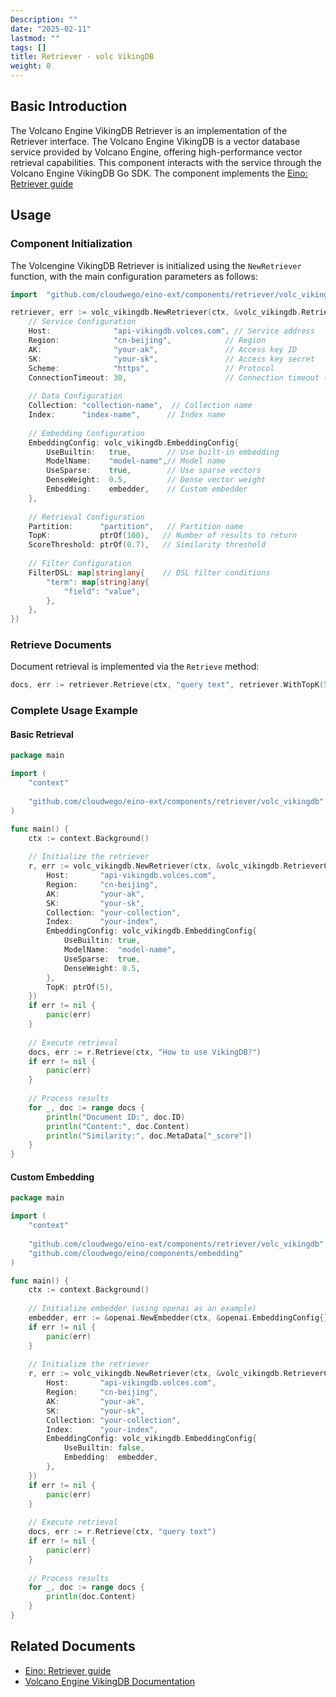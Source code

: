 ```yaml
---
Description: ""
date: "2025-02-11"
lastmod: ""
tags: []
title: Retriever - volc VikingDB
weight: 0
---
```


## **Basic Introduction**

The Volcano Engine VikingDB Retriever is an implementation of the Retriever interface. The Volcano Engine VikingDB is a vector database service provided by Volcano Engine, offering high-performance vector retrieval capabilities. This component interacts with the service through the Volcano Engine VikingDB Go SDK. The component implements the [Eino: Retriever guide](/en/docs/eino/core_modules/components/retriever_guide)

## **Usage**

### **Component Initialization**

The Volcengine VikingDB Retriever is initialized using the `NewRetriever` function, with the main configuration parameters as follows:

```go
import  "github.com/cloudwego/eino-ext/components/retriever/volc_vikingdb"

retriever, err := volc_vikingdb.NewRetriever(ctx, &volc_vikingdb.RetrieverConfig{
    // Service Configuration
    Host:              "api-vikingdb.volces.com", // Service address
    Region:            "cn-beijing",            // Region
    AK:                "your-ak",               // Access key ID
    SK:                "your-sk",               // Access key secret
    Scheme:            "https",                 // Protocol
    ConnectionTimeout: 30,                      // Connection timeout (seconds)
    
    // Data Configuration
    Collection: "collection-name",  // Collection name
    Index:      "index-name",      // Index name
    
    // Embedding Configuration
    EmbeddingConfig: volc_vikingdb.EmbeddingConfig{
        UseBuiltin:   true,        // Use built-in embedding
        ModelName:    "model-name",// Model name
        UseSparse:    true,        // Use sparse vectors
        DenseWeight:  0.5,         // Dense vector weight
        Embedding:    embedder,    // Custom embedder
    },
    
    // Retrieval Configuration
    Partition:      "partition",   // Partition name
    TopK:           ptrOf(100),   // Number of results to return
    ScoreThreshold: ptrOf(0.7),   // Similarity threshold
    
    // Filter Configuration
    FilterDSL: map[string]any{    // DSL filter conditions
        "term": map[string]any{
            "field": "value",
        },
    },
})
```

### **Retrieve Documents**

Document retrieval is implemented via the `Retrieve` method:

```go
docs, err := retriever.Retrieve(ctx, "query text", retriever.WithTopK(5))
```

### **Complete Usage Example**

#### **Basic Retrieval**

```go
package main

import (
    "context"
    
    "github.com/cloudwego/eino-ext/components/retriever/volc_vikingdb"
)

func main() {
    ctx := context.Background()
    
    // Initialize the retriever
    r, err := volc_vikingdb.NewRetriever(ctx, &volc_vikingdb.RetrieverConfig{
        Host:       "api-vikingdb.volces.com",
        Region:     "cn-beijing",
        AK:         "your-ak",
        SK:         "your-sk",
        Collection: "your-collection",
        Index:      "your-index",
        EmbeddingConfig: volc_vikingdb.EmbeddingConfig{
            UseBuiltin: true,
            ModelName:  "model-name",
            UseSparse:  true,
            DenseWeight: 0.5,
        },
        TopK: ptrOf(5),
    })
    if err != nil {
        panic(err)
    }
    
    // Execute retrieval
    docs, err := r.Retrieve(ctx, "How to use VikingDB?")
    if err != nil {
        panic(err)
    }
    
    // Process results
    for _, doc := range docs {
        println("Document ID:", doc.ID)
        println("Content:", doc.Content)
        println("Similarity:", doc.MetaData["_score"])
    }
}
```

#### **Custom Embedding**

```go
package main

import (
    "context"
    
    "github.com/cloudwego/eino-ext/components/retriever/volc_vikingdb"
    "github.com/cloudwego/eino/components/embedding"
)

func main() {
    ctx := context.Background()
    
    // Initialize embedder (using openai as an example)
    embedder, err := &openai.NewEmbedder(ctx, &openai.EmbeddingConfig{})
    if err != nil {
        panic(err)
    }
    
    // Initialize the retriever
    r, err := volc_vikingdb.NewRetriever(ctx, &volc_vikingdb.RetrieverConfig{
        Host:       "api-vikingdb.volces.com",
        Region:     "cn-beijing",
        AK:         "your-ak",
        SK:         "your-sk",
        Collection: "your-collection",
        Index:      "your-index",
        EmbeddingConfig: volc_vikingdb.EmbeddingConfig{
            UseBuiltin: false,
            Embedding:  embedder,
        },
    })
    if err != nil {
        panic(err)
    }
    
    // Execute retrieval
    docs, err := r.Retrieve(ctx, "query text")
    if err != nil {
        panic(err)
    }
    
    // Process results
    for _, doc := range docs {
        println(doc.Content)
    }
}
```

## **Related Documents**

- [Eino: Retriever guide](/en/docs/eino/core_modules/components/retriever_guide)
- [Volcano Engine VikingDB Documentation](https://www.volcengine.com/docs/84313)
